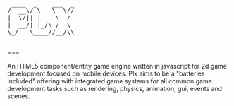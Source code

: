 <pre>
 ____  _    ___  _
/  __\/ \   \  \//
|  \/|| |    \  / 
|  __/| |_/\ /  \ 
\_/   \____//__/\\
                  
</pre>
===

An HTML5 component/entity game engine written in javascript for 2d game development focused on mobile devices. Plx aims to be a "batteries included" offering with integrated game systems for all common game development tasks such as rendering, physics, animation, gui, events and scenes.
